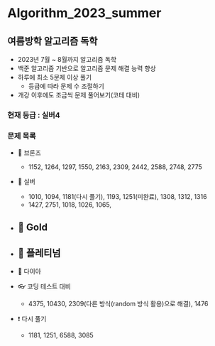 # Algorithm_2023_summer

## 여름방학 알고리즘 독학

- 2023년 7월 ~ 8월까지 알고리즘 독학
- 백준 알고리즘 기반으로 알고리즘 문제 해결 능력 향상
- 하루에 최소 5문제 이상 풀기
    - 등급에 따라 문제 수 조절하기
- 개강 이후에도 조금씩 문제 풀어보기(코테 대비)

### 현재 등급 : 실버4

### 문제 목록

- 🥉 브론즈
    - 1152, 1264, 1297, 1550, 2163, 2309, 2442, 2588, 2748, 2775
- 🥈 실버
    - 1010, 1094, 1181(다시 풀기), 1193, 1251(미완료), 1308, 1312, 1316
    - 1427, 2751, 1018, 1026, 1065, 
- 🥇 Gold
    - 
- 💍 플레티넘
    - 
- 💎 다이아

- 👓 코딩 테스트 대비
    - 4375, 10430, 2309(다른 방식(random 방식 활용)으로 해결), 1476
- ❗ 다시 풀기
    - 1181, 1251, 6588, 3085

